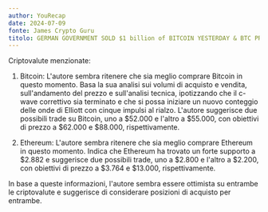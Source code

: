 ```yaml
---
author: YouRecap
date: 2024-07-09
fonte: James Crypto Guru
titolo: GERMAN GOVERNMENT SOLD $1 billion of BITCOIN YESTERDAY & BTC PRICE DIDN'T DROP!!
---
```


Criptovalute menzionate:

1. Bitcoin: L'autore sembra ritenere che sia meglio comprare Bitcoin in questo momento. Basa la sua analisi sui volumi di acquisto e vendita, sull'andamento del prezzo e sull'analisi tecnica, ipotizzando che il c-wave correttivo sia terminato e che si possa iniziare un nuovo conteggio delle onde di Elliott con cinque impulsi al rialzo. L'autore suggerisce due possibili trade su Bitcoin, uno a $52.000 e l'altro a $55.000, con obiettivi di prezzo a $62.000 e $88.000, rispettivamente.

2. Ethereum: L'autore sembra ritenere che sia meglio comprare Ethereum in questo momento. Indica che Ethereum ha trovato un forte supporto a $2.882 e suggerisce due possibili trade, uno a $2.800 e l'altro a $2.200, con obiettivi di prezzo a $3.764 e $13.000, rispettivamente.

In base a queste informazioni, l'autore sembra essere ottimista su entrambe le criptovalute e suggerisce di considerare posizioni di acquisto per entrambe.
